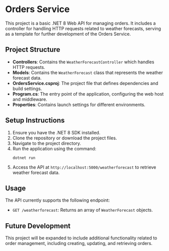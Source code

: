 # Orders Service

This project is a basic .NET 8 Web API for managing orders. It includes a controller for handling HTTP requests related to weather forecasts, serving as a template for further development of the Orders Service.

## Project Structure

- **Controllers**: Contains the `WeatherForecastController` which handles HTTP requests.
- **Models**: Contains the `WeatherForecast` class that represents the weather forecast data.
- **OrdersService.csproj**: The project file that defines dependencies and build settings.
- **Program.cs**: The entry point of the application, configuring the web host and middleware.
- **Properties**: Contains launch settings for different environments.
  
## Setup Instructions

1. Ensure you have the .NET 8 SDK installed.
2. Clone the repository or download the project files.
3. Navigate to the project directory.
4. Run the application using the command:
   ```
   dotnet run
   ```
5. Access the API at `http://localhost:5000/weatherforecast` to retrieve weather forecast data.

## Usage

The API currently supports the following endpoint:

- `GET /weatherforecast`: Returns an array of `WeatherForecast` objects.

## Future Development

This project will be expanded to include additional functionality related to order management, including creating, updating, and retrieving orders.